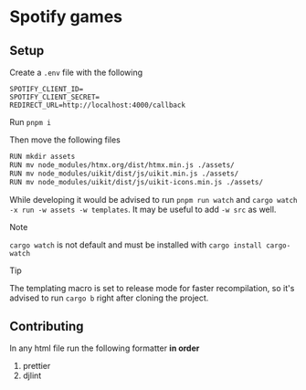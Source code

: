 # Spotify games

## Setup

Create a `.env` file with the following

```
SPOTIFY_CLIENT_ID=
SPOTIFY_CLIENT_SECRET=
REDIRECT_URL=http://localhost:4000/callback
```

Run `pnpm i`

Then move the following files

```bash
RUN mkdir assets
RUN mv node_modules/htmx.org/dist/htmx.min.js ./assets/
RUN mv node_modules/uikit/dist/js/uikit.min.js ./assets/
RUN mv node_modules/uikit/dist/js/uikit-icons.min.js ./assets/
```

While developing it would be advised to run `pnpm run watch` and
`cargo watch -x run -w assets -w templates`. It may be useful to add `-w src` as
well.

> [!NOTE]
>
> `cargo watch` is not default and must be installed with
> `cargo install cargo-watch`

> [!TIP]
>
> The templating macro is set to release mode for faster recompilation, so it's
> advised to run `cargo b` right after cloning the project.

## Contributing

In any html file run the following formatter **in order**

1. prettier
2. djlint
